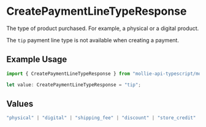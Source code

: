 # CreatePaymentLineTypeResponse

The type of product purchased. For example, a physical or a digital product.

The `tip` payment line type is not available when creating a payment.

## Example Usage

```typescript
import { CreatePaymentLineTypeResponse } from "mollie-api-typescript/models/operations";

let value: CreatePaymentLineTypeResponse = "tip";
```

## Values

```typescript
"physical" | "digital" | "shipping_fee" | "discount" | "store_credit" | "gift_card" | "surcharge" | "tip"
```